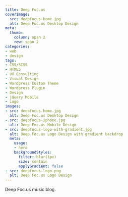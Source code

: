```yaml
---
title: Deep Foc.us
coverImage:
  src: deepfocus-home.jpg
  alt: Deep Foc.us Desktop Design
meta:
  thumb:
    column: span 2
    row: span 2
categories:
- web
- design
tags:
- CSS/SCSS
- HTML5
- UX Consulting
- Visual Design
- Wordpress Custom Theme
- Wordpress Plugin
- Design
- jQuery Mobile
- Logo
images:
- src: deepfocus-home.jpg
  alt: Deep Foc.us Desktop Design
- src: deepfocus-iphone.jpg
  alt: Deep Foc.us Mobile Design
- src: deepfocus-logo-with-gradient.jpg
  alt: Deep Foc.us Logo Design with gradient backdrop
  meta:
    usage:
    - hero
    backgroundStyles:
      filter: blur(1px)
      size: contain
      applyGradient: false
- src: deepfocus-logo.png
  alt: Deep Foc.us Logo Design
---
```


Deep Foc.us music blog.